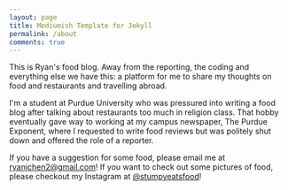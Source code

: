 ```yaml
---
layout: page
title: Mediumish Template for Jekyll
permalink: /about
comments: true
---
```


This is Ryan's food blog. Away from the reporting, the coding and everything else we have this: a platform for me to share my thoughts on food and restaurants and travelling abroad.

I'm a student at Purdue University who was pressured into writing a food blog after talking about restaurants too much in religion class. That hobby eventually gave way to working at my campus newspaper, The Purdue Exponent, where I requested to write food reviews but was politely shut down and offered the role of a reporter.

If you have a suggestion for some food, please email me at [ryanjchen2@gmail.com](mailto:ryanjchen2@gmail.com)! If you want to check out some pictures of food, please checkout my Instagram at [@stumpyeatsfood](instagram.com/stumpyeatsfood)!

